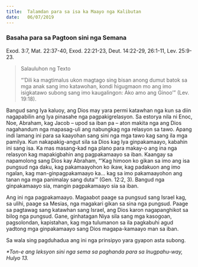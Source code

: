 ```yaml
---
title:  Talamdan para sa isa ka Maayo nga Kalibutan
date:   06/07/2019
---
```


### Basaha para sa Pagtoon sini nga Semana
Exod. 3:7, Mat. 22:37-40, Exod. 22:21-23, Deut. 14:22-29, 26:1-11, Lev. 25:9-23.

> <p>Salauluhon ng Texto</p>
> “’Dili ka magtimalus ukon magtago sing bisan anong dumut batok sa mga anak sang imo katawohan, kondi higugmaon mo ang imo isigkatawo subong sang imo kaugalingon: Ako amo ang Ginoo’” (Lev. 19:18).

Bangud sang Iya kaluoy, ang Dios may yara permi katawhan nga kun sa diin nagapabilin ang Iya pinasahe nga pagpakigrelasyon. Sa estorya nila ni Enoc, Noe, Abraham, kag Jacob – upod sa iban pa – aton makita nga ang Dios nagahandum nga mapasag-uli ang nabungkag nga relasyon sa tawo. Apang indi lamang ini para sa kaayohan sang sini nga mga tawo kag sang ila mga pamilya. Kun nakapakig-angut sila sa Dios kag Iya ginpakamaayo, kabahin ini sang isa. Ka mas masang-kad nga plano para makay-o ang ina nga relasyon kag mapakigbahin ang pagpakamaayo sa iban. Kaangay sa napamolong sang Dios kay Abraham, “’Kag himoon ko gikan sa imo ang isa pungsud nga daku, kag pakamaayohon ko ikaw, kag padakuon ang imo ngalan, kag man-ginpagpakamaayo ka… kag sa imo pakamaayohon ang tanan nga mga panimalay sang duta’” (Gen. 12:2, 3). Bangud nga ginpakamaayo sia, mangin pagpakamaayo sia sa iban.

Ang ini nga pagpakamaayo. Magaabot paage sa pungsud sang Israel kag, sa ulihi, paage sa Mesias, nga magakari gikan sa sina nga pungsud. Paage sa pagtawag sang katawhan sang Israel, ang Dios karon nagapanghikot sa bilog nga pungsud. Gane, ginhatagan Niya sila sang mga kasogoan, pagsolondan, kapistahan, kag mga tulumanon sa ila pagkabuhi agud yadtong mga ginpakamaayo sang Dios magapa-kamaayo man sa iban.

Sa wala sing pagduhadua ang ini nga prinsipyo yara gyapon asta subong.

_*Ton-e ang leksyon sini nga sema sa paghanda para sa lnugpahu-way, Hulyo 13._